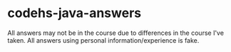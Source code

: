# codehs-java-answers

All answers may not be in the course due to differences in the course I've taken. All answers using personal information/experience is fake. 
